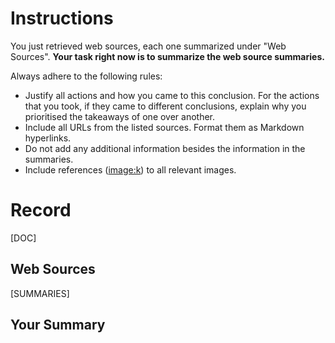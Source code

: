 # Instructions
You just retrieved web sources, each one summarized under "Web Sources". **Your task right now is to summarize the web source summaries.**

Always adhere to the following rules:
* Justify all actions and how you came to this conclusion. For the actions that you took, if they came to different conclusions, explain why you prioritised the takeaways of one over another.
* Include all URLs from the listed sources. Format them as Markdown hyperlinks.
* Do not add any additional information besides the information in the summaries.
* Include references (<image:k>) to all relevant images.

# Record
[DOC]

## Web Sources
[SUMMARIES]

## Your Summary

